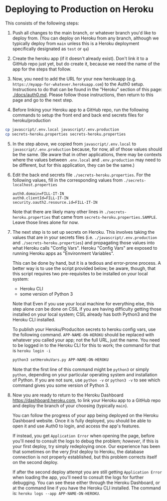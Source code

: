 # Deploying to Production on Heroku

This consists of the following steps:

1. Push all changes to the main branch, or whatever branch you'd like to deploy from. (You can deploy on Heroku from any branch, although we typically deploy from `main` unless this is a Heroku deployment specifically designated as `test` or `qa`)
2. Create the heroku app (if it doesn't already exist). Don't link it to a GitHub repo just yet, but do create it, because we need the name of the app for the steps that follow.
3. Now, you need to add the URL for your new herokuapp (e.g. `https://myapp-for-whatever.herokuapp.com`) to the Auth0 setup. Instructions to do that can be found in the "Heroku" section of this page: [./docs/auth0.md](./docs/auth0.md#setting-up-authentication-on-heroku). Please follow those instructions, then return to this page and go to the next step.

4. Before linking your Heroku app to a GitHub repo, run the following commands to setup the front end and back end secrets files for heroku/production

```bash
cp javascript/.env.local javascript/.env.production
cp secrets-heroku.properties secrets-heroku.properties
```

5. In the step above, we copied from
   `javascript/.env.local` to `javascript/.env.production` because, for now,
   all of those values should be the same. (Be aware that in other
   applications, there may be contexts where the values between `.env.local` and `.env.production` may need to be different, but for this application,
   they can be the same.)

6. Edit the back end secrets file
   `./secrets-heroku.properties`. For the following values, fill in the corresponding values from `./secrets-localhost.properties`

   ```
   auth0.domain=FILL-IT-IN
   auth0.clientId=FILL-IT-IN
   security.oauth2.resource.id=FILL-IT-IN
   ```

   Note that there are likely many other lines in
   `./secrets-heroku.properties` that came
   from `secrets-heroku.properties.SAMPLE`. Leave those lines alone for now.

7. The next step is to set up secrets on Heroku. This involves taking the
   values that are in your secrets files (i.e. `./javascript/.env.production` and
   `./secrets-heroku.properties`) and propagating those values into
   what Heroku calls "Config Vars". Heroku "Config Vars" are exposed to
   running Heroku apps as "Environment Variables".

   This can be done by hand, but it is a tedious and error-prone process.
   A better way is to use the script provided below; be aware, though, that this
   script requires two pre-requisites to be installed on your local system:

   - Heroku CLI
   - some version of Python 3

   Note that Even if you use your local machine for everything else, this step alone _can_
   be done on CSIL if you are having difficulty getting those installed on your
   local system; CSIL already has both Python3 and the Heroku CLI installed.

   To publish your Heroku/Produciton secrets to heroku config vars, use the following command. `APP-NAME-ON-HEROKU` should be replaced with whatever
   you called your app; not the full URL, just the name. You need to be logged
   in to the Heroku CLI for this to work; the command for that is
   `heroku login -i`

   ```bash
   python3 setHerokuVars.py APP-NAME-ON-HEROKU
   ```

   Note that the first line of this command might be `python3` or simply
   `python`, depending on your particular operating system and installation
   of Python. If you are not sure, use `python -v` or `python3 -v` to see
   which command gives you some version of Python 3.

8. Now you are ready to return to the Heroku Dashboard <https://dashboard.heroku.com>, to link your Heroku app to a GitHub repo
   and deploy the branch of your choosing (typically `main`).

   You can follow the progress of your app being deployed on the Heroku Dashboard
   website. Once it is fully deployed, you should be able to open it and
   use Auth0 to login, and access the app's features.

   If instead, you get `Application Error` when opening the page, before
   you'll need to
   consult the logs to debug the problem; _however_, if this is
   your first deploy, try simply redeploying once. Our experience
   has been that sometimes on the very _first_ deploy to Heroku, the
   database connection is not properly established, but this problem
   corrects itself on the second deploy.

   If after the second deploy attempt you are still getting
   `Application Error` when loading the app, you'll need to consult
   the logs for further debugging. You can see these either through the
   Heroku Dashboard, or at the command line if you have the Heroku CLI
   installed. The command is: `heroku logs --app APP-NAME-ON-HEROKU`.
